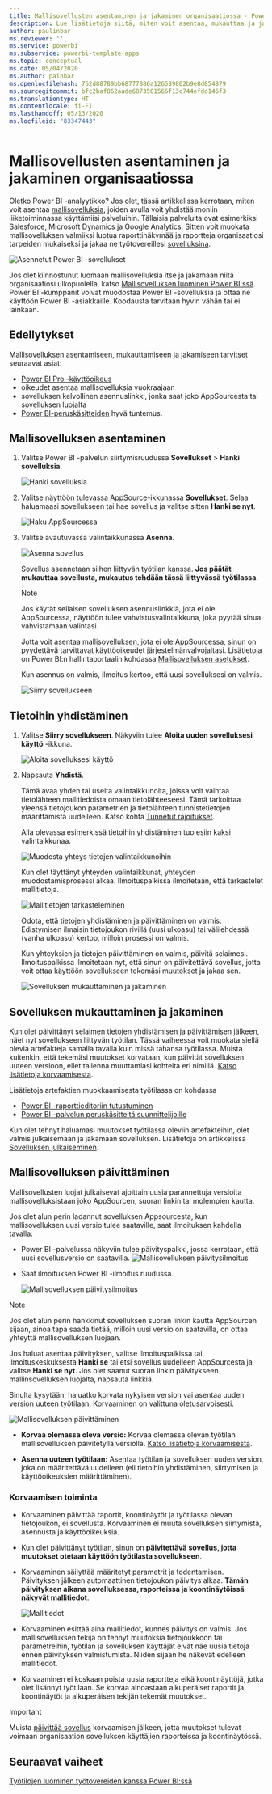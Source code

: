 ```yaml
---
title: Mallisovellusten asentaminen ja jakaminen organisaatiossa - Power BI
description: Lue lisätietoja siitä, miten voit asentaa, mukauttaa ja jakaa mallisovelluksia organisaatiossa Power BI:n välityksellä.
author: paulinbar
ms.reviewer: ''
ms.service: powerbi
ms.subservice: powerbi-template-apps
ms.topic: conceptual
ms.date: 05/04/2020
ms.author: painbar
ms.openlocfilehash: 762d88789bb68777886a126589802b9e8d854879
ms.sourcegitcommit: bfc2baf862aade6873501566f13c744efdd146f3
ms.translationtype: HT
ms.contentlocale: fi-FI
ms.lasthandoff: 05/13/2020
ms.locfileid: "83347443"
---
```

# <a name="install-and-distribute-template-apps-in-your-organization"></a>Mallisovellusten asentaminen ja jakaminen organisaatiossa

Oletko Power BI -analyytikko? Jos olet, tässä artikkelissa kerrotaan, miten voit asentaa [mallisovelluksia](service-template-apps-overview.md), joiden avulla voit yhdistää moniin liiketoiminnassa käyttämiisi palveluihin. Tällaisia palveluita ovat esimerkiksi Salesforce, Microsoft Dynamics ja Google Analytics. Sitten voit muokata mallisovelluksen valmiiksi luotua raporttinäkymää ja raportteja organisaatiosi tarpeiden mukaiseksi ja jakaa ne työtovereillesi [sovelluksina](../consumer/end-user-apps.md). 

![Asennetut Power BI -sovellukset](media/service-template-apps-install-distribute/power-bi-get-apps.png)

Jos olet kiinnostunut luomaan mallisovelluksia itse ja jakamaan niitä organisaatiosi ulkopuolella, katso [Mallisovelluksen luominen Power BI:ssä](service-template-apps-create.md). Power BI -kumppanit voivat muodostaa Power BI -sovelluksia ja ottaa ne käyttöön Power BI -asiakkaille. Koodausta tarvitaan hyvin vähän tai ei lainkaan. 

## <a name="prerequisites"></a>Edellytykset  

Mallisovelluksen asentamiseen, mukauttamiseen ja jakamiseen tarvitset seuraavat asiat: 

* [Power BI Pro -käyttöoikeus](../fundamentals/service-self-service-signup-for-power-bi.md)
* oikeudet asentaa mallisovelluksia vuokraajaan
* sovelluksen kelvollinen asennuslinkki, jonka saat joko AppSourcesta tai sovelluksen luojalta
* [Power BI-peruskäsitteiden](../fundamentals/service-basic-concepts.md) hyvä tuntemus.

## <a name="install-a-template-app"></a>Mallisovelluksen asentaminen

1. Valitse Power BI -palvelun siirtymisruudussa **Sovellukset** > **Hanki sovelluksia**.

    ![Hanki sovelluksia](media/service-template-apps-install-distribute/power-bi-get-apps-arrow.png)

1. Valitse näyttöön tulevassa AppSource-ikkunassa **Sovellukset**. Selaa haluamaasi sovellukseen tai hae sovellus ja valitse sitten **Hanki se nyt**.

    ![Haku AppSourcessa](media/service-template-apps-install-distribute/power-bi-appsource.png)

1. Valitse avautuvassa valintaikkunassa **Asenna**.

    ![Asenna sovellus](media/service-template-apps-install-distribute/power-install-dialog.png)
    
    Sovellus asennetaan siihen liittyvän työtilan kanssa. **Jos päätät mukauttaa sovellusta, mukautus tehdään tässä liittyvässä työtilassa**.

    > [!NOTE]
    > Jos käytät sellaisen sovelluksen asennuslinkkiä, jota ei ole AppSourcessa, näyttöön tulee vahvistusvalintaikkuna, joka pyytää sinua vahvistamaan valintasi.
    >
    >Jotta voit asentaa mallisovelluksen, jota ei ole AppSourcessa, sinun on pyydettävä tarvittavat käyttöoikeudet järjestelmänvalvojaltasi. Lisätietoja on Power BI:n hallintaportaalin kohdassa [Mallisovelluksen asetukset](../admin/service-admin-portal.md#template-apps-settings).

    Kun asennus on valmis, ilmoitus kertoo, että uusi sovelluksesi on valmis.

    ![Siirry sovellukseen](media/service-template-apps-install-distribute/power-bi-go-to-app.png)

## <a name="connect-to-data"></a>Tietoihin yhdistäminen

1. Valitse **Siirry sovellukseen**. Näkyviin tulee **Aloita uuden sovelluksesi käyttö** -ikkuna.

   ![Aloita sovelluksesi käyttö](media/service-template-apps-install-distribute/power-bi-template-app-get-started.png)

1. Napsauta **Yhdistä**.
    
    Tämä avaa yhden tai useita valintaikkunoita, joissa voit vaihtaa tietolähteen mallitiedoista omaan tietolähteeseesi. Tämä tarkoittaa yleensä tietojoukon parametrien ja tietolähteen tunnistetietojen määrittämistä uudelleen. Katso kohta [Tunnetut rajoitukset](service-template-apps-overview.md#known-limitations).
    
    Alla olevassa esimerkissä tietoihin yhdistäminen tuo esiin kaksi valintaikkunaa.

   ![Muodosta yhteys tietojen valintaikkunoihin](media/service-template-apps-install-distribute/power-bi-template-app-connect-to-data-dialogs.png)

    Kun olet täyttänyt yhteyden valintaikkunat, yhteyden muodostamisprosessi alkaa. Ilmoituspalkissa ilmoitetaan, että tarkastelet mallitietoja.

    ![Mallitietojen tarkasteleminen](media/service-template-apps-install-distribute/power-bi-template-app-viewing-sample-data.png)

    Odota, että tietojen yhdistäminen ja päivittäminen on valmis. Edistymisen ilmaisin tietojoukon rivillä (uusi ulkoasu) tai välilehdessä (vanha ulkoasu) kertoo, milloin prosessi on valmis.

   Kun yhteyksien ja tietojen päivittäminen on valmis, päivitä selaimesi. Ilmoituspalkissa ilmoitetaan nyt, että sinun on päivitettävä sovellus, jotta voit ottaa käyttöön sovellukseen tekemäsi muutokset ja jakaa sen.

    ![Sovelluksen mukauttaminen ja jakaminen](media/service-template-apps-install-distribute/power-bi-template-app-customize-share.png)

## <a name="customize-and-share-the-app"></a>Sovelluksen mukauttaminen ja jakaminen

Kun olet päivittänyt selaimen tietojen yhdistämisen ja päivittämisen jälkeen, näet nyt sovellukseen liittyvän työtilan. Tässä vaiheessa voit muokata siellä olevia artefakteja samalla tavalla kuin missä tahansa työtilassa. Muista kuitenkin, että tekemäsi muutokset korvataan, kun päivität sovelluksen uuteen versioon, ellet tallenna muuttamiasi kohteita eri nimillä. [Katso lisätietoja korvaamisesta](#overwrite-behavior).

Lisätietoja artefaktien muokkaamisesta työtilassa on kohdassa
* [Power BI -raporttieditoriin tutustuminen](../create-reports/service-the-report-editor-take-a-tour.md)
* [Power BI -palvelun peruskäsitteitä suunnittelijoille](../fundamentals/service-basic-concepts.md)

Kun olet tehnyt haluamasi muutokset työtilassa oleviin artefakteihin, olet valmis julkaisemaan ja jakamaan sovelluksen. Lisätietoja on artikkelissa [Sovelluksen julkaiseminen](../collaborate-share/service-create-distribute-apps.md#publish-your-app).

## <a name="update-a-template-app"></a>Mallisovelluksen päivittäminen

Mallisovellusten luojat julkaisevat ajoittain uusia parannettuja versioita mallisovelluksistaan joko AppSourcen, suoran linkin tai molempien kautta.

Jos olet alun perin ladannut sovelluksen Appsourcesta, kun mallisovelluksen uusi versio tulee saataville, saat ilmoituksen kahdella tavalla:
* Power BI -palvelussa näkyviin tulee päivityspalkki, jossa kerrotaan, että uusi sovellusversio on saatavilla.
  ![Mallisovelluksen päivitysilmoitus](media/service-template-apps-install-distribute/power-bi-new-app-version-notification-banner.png)
* Saat ilmoituksen Power BI -ilmoitus ruudussa.


  ![Mallisovelluksen päivitysilmoitus](media/service-template-apps-install-distribute/power-bi-new-app-version-notification-pane.png)

>[!NOTE]
>Jos olet alun perin hankkinut sovelluksen suoran linkin kautta AppSourcen sijaan, ainoa tapa saada tietää, milloin uusi versio on saatavilla, on ottaa yhteyttä mallisovelluksen luojaan.

  Jos haluat asentaa päivityksen, valitse ilmoituspalkissa tai ilmoituskeskuksesta **Hanki se** tai etsi sovellus uudelleen AppSourcesta ja valitse **Hanki se nyt**. Jos olet saanut suoran linkin päivitykseen mallinsovelluksen luojalta, napsauta linkkiä.
  
  Sinulta kysytään, haluatko korvata nykyisen version vai asentaa uuden version uuteen työtilaan. Korvaaminen on valittuna oletusarvoisesti.

  ![Mallisovelluksen päivittäminen](media/service-template-apps-install-distribute/power-bi-update-app-overwrite.png)

- **Korvaa olemassa oleva versio:** Korvaa olemassa olevan työtilan mallisovelluksen päivitetyllä versiolla. [Katso lisätietoja korvaamisesta](#overwrite-behavior).

- **Asenna uuteen työtilaan:** Asentaa työtilan ja sovelluksen uuden version, joka on määritettävä uudelleen (eli tietoihin yhdistäminen, siirtymisen ja käyttöoikeuksien määrittäminen).

### <a name="overwrite-behavior"></a>Korvaamisen toiminta

* Korvaaminen päivittää raportit, koontinäytöt ja työtilassa olevan tietojoukon, ei sovellusta. Korvaaminen ei muuta sovelluksen siirtymistä, asennusta ja käyttöoikeuksia.
* Kun olet päivittänyt työtilan, sinun on **päivitettävä sovellus, jotta muutokset otetaan käyttöön työtilasta sovellukseen**.
* Korvaaminen säilyttää määritetyt parametrit ja todentamisen. Päivityksen jälkeen automaattinen tietojoukon päivitys alkaa. **Tämän päivityksen aikana sovelluksessa, raporteissa ja koontinäytöissä näkyvät mallitiedot**.

  ![Mallitiedot](media/service-template-apps-install-distribute/power-bi-sample-data.png)

* Korvaaminen esittää aina mallitiedot, kunnes päivitys on valmis. Jos mallisovelluksen tekijä on tehnyt muutoksia tietojoukkoon tai parametreihin, työtilan ja sovelluksen käyttäjät eivät näe uusia tietoja ennen päivityksen valmistumista. Niiden sijaan he näkevät edelleen mallitiedot.
* Korvaaminen ei koskaan poista uusia raportteja eikä koontinäyttöjä, jotka olet lisännyt työtilaan. Se korvaa ainoastaan alkuperäiset raportit ja koontinäytöt ja alkuperäisen tekijän tekemät muutokset.

>[!IMPORTANT]
>Muista [päivittää sovellus](#customize-and-share-the-app) korvaamisen jälkeen, jotta muutokset tulevat voimaan organisaation sovelluksen käyttäjien raporteissa ja koontinäytössä.

## <a name="next-steps"></a>Seuraavat vaiheet

[Työtilojen luominen työtovereiden kanssa Power BI:ssä](../collaborate-share/service-create-workspaces.md)

